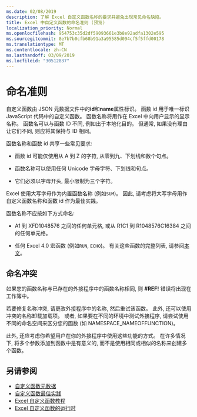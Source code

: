 ```yaml
---
ms.date: 02/08/2019
description: 了解 Excel 自定义函数名称的要求并避免出现常见命名缺陷。
title: Excel 中自定义函数的命名准则 (预览)
localization_priority: Normal
ms.openlocfilehash: 954753c35d2df59093661e3b8e92adfa1302e595
ms.sourcegitcommit: 8e7b7b0cfb68b91a3a95585d094cf5f5ffd00178
ms.translationtype: MT
ms.contentlocale: zh-CN
ms.lasthandoff: 03/09/2019
ms.locfileid: "30512837"
---
```

# <a name="naming-guidelines"></a>命名准则

自定义函数由 JSON 元数据文件中的**id**和**name**属性标识。 函数 id 用于唯一标识 JavaScript 代码中的自定义函数。 函数名称将用作在 Excel 中向用户显示的显示名称。 函数名可以与函数 ID 不同, 例如出于本地化目的。 但通常, 如果没有理由让它们不同, 则应将其保持与 ID 相同。

函数名称和函数 id 共享一些常见要求:

- 函数 id 可能仅使用从 A 到 Z 的字符, 从零到九、下划线和数个句点。

- 函数名称可以使用任何 Unicode 字母字符、下划线和句点。

- 它们必须以字母开头, 最小限制为三个字符。

Excel 使用大写字母作为内置函数名称 (例如`SUM`)。 因此, 请考虑将大写字母用作自定义函数名称和函数 id 作为最佳实践。

函数名称不应按如下方式命名:

- A1 到 XFD1048576 之间的任何单元格, 或从 R1C1 到 R1048576C16384 之间的任何单元格。

- 任何 Excel 4.0 宏函数 (例如`RUN`, `ECHO`)。  有关这些函数的完整列表, 请参阅[本文](https://www.microsoft.com/en-us/download/details.aspx?id=1465)。

## <a name="naming-conflicts"></a>命名冲突

如果您的函数名称与已存在的外接程序中的函数名称相同, 则 **#REF!** 错误将出现在工作簿中。

若要修复名称冲突, 请更改外接程序中的名称, 然后重试该函数。 此外, 还可以使用冲突的名称卸载加载项。 或者, 如果要在不同的环境中测试外接程序, 请尝试使用不同的命名空间来区分您的函数 (如 NAMESPACE_NAMEOFFUNCTION)。

此外, 还应考虑你希望用户在你的外接程序中使用这些功能的方式。 在许多情况下, 将多个参数添加到函数中是有意义的, 而不是使用相同或相似的名称来创建多个函数。

## <a name="see-also"></a>另请参阅

* [自定义函数元数据](custom-functions-json.md)
* [自定义函数最佳实践](custom-functions-best-practices.md)
* [Excel 自定义函数教程](../tutorials/excel-tutorial-create-custom-functions.md)
* [Excel 自定义函数的运行时](custom-functions-runtime.md)
